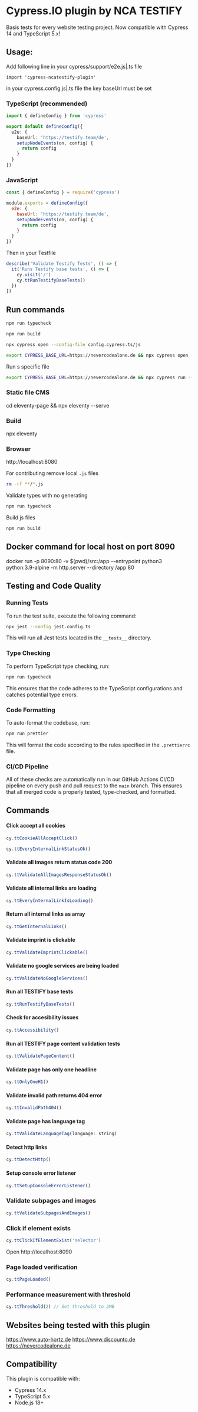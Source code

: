 # Cypress.IO plugin by NCA TESTIFY

Basis tests for every website testing project. Now compatible with Cypress 14 and TypeScript 5.x!

## Usage:

Add following line in your cypress/support/e2e.js|.ts file

`import 'cypress-ncatestify-plugin'`

in your cypress.config.js|.ts file the key baseUrl must be set

### TypeScript (recommended)
```ts
import { defineConfig } from 'cypress'

export default defineConfig({
  e2e: {
    baseUrl: 'https://testify.team/de',
    setupNodeEvents(on, config) {
      return config
    }
  }
})
```

### JavaScript
```js
const { defineConfig } = require('cypress')

module.exports = defineConfig({
  e2e: {
    baseUrl: 'https://testify.team/de',
    setupNodeEvents(on, config) {
      return config
    }
  }
})
```

Then in your Testfile

```js
describe('Validate Testify Tests', () => {
  it('Runs Testify base tests', () => {
    cy.visit('/')
    cy.ttRunTestifyBaseTests()
  })
})
```

## Run commands

```bash
npm run typecheck
```

```bash
npm run build
```

```bash
npx cypress open --config-file config.cypress.ts/js
```

```bash
export CYPRESS_BASE_URL=https://nevercodealone.de && npx cypress open --config-file config.cypress.ts/js
```

Run s specific file

```bash
export CYPRESS_BASE_URL=https://nevercodealone.de && npx cypress run --config-file cypress.config.ts --spec "cypress/e2e/validate.cy.ts"
```

### Static file CMS

cd eleventy-page && npx eleventy --serve

### Build

npx eleventy

### Browser

http://localhost:8080

For contributing remove local `.js` files

```bash
rm -rf **/*.js
```

Validate types with no generating

```bash
npm run typecheck
```

Build js files

```bash
npm run build
```

## Docker command for local host on port 8090

docker run -p 8090:80 -v $(pwd)/src:/app --entrypoint python3 python:3.9-alpine -m http.server --directory /app 80

## Testing and Code Quality

### Running Tests

To run the test suite, execute the following command:

```bash
npx jest --config jest.config.ts
```

This will run all Jest tests located in the `__tests__` directory.

### Type Checking

To perform TypeScript type checking, run:

```bash
npm run typecheck
```

This ensures that the code adheres to the TypeScript configurations and catches potential type errors.

### Code Formatting

To auto-format the codebase, run:

```bash
npm run prettier
```

This will format the code according to the rules specified in the `.prettierrc` file.

### CI/CD Pipeline

All of these checks are automatically run in our GitHub Actions CI/CD pipeline on every push and pull request to the `main` branch. This ensures that all merged code is properly tested, type-checked, and formatted.

## Commands

#### Click accept all cookies

```js
cy.ttCookieAllAcceptClick()
```

```js
cy.ttEveryInternalLinkStatusOk()
```

#### Validate all images return status code 200

```js
cy.ttValidateAllImagesResponseStatusOk()
```

#### Validate all internal links are loading

```js
cy.ttEveryInternalLinkIsLoading()
```

#### Return all internal links as array

```js
cy.ttGetInternalLinks()
```

#### Validate imprint is clickable

```js
cy.ttValidateImprintClickable()
```

#### Validate no google services are being loaded

```js
cy.ttValidateNoGoogleServices()
```

#### Run all TESTIFY base tests

```js
cy.ttRunTestifyBaseTests()
```

#### Check for accesibility issues

```js
cy.ttAccessibility()
```

#### Run all TESTIFY page content validation tests

```js
cy.ttValidatePageContent()
```

#### Validate page has only one headline

```js
cy.ttOnlyOneH1()
```

#### Validate invalid path returns 404 error

```js
cy.ttInvalidPath404()
```

#### Validate page has language tag

```js
cy.ttValidateLanguageTag(language: string)
```

#### Detect http links

```js
cy.ttDetectHttp()
```

#### Setup console error listener

```js
cy.ttSetupConsoleErrorListener()
```

### Validate subpages and images

```js
cy.ttValidateSubpagesAndImages()
```

### Click if element exists

```js
cy.ttClickIfElementExist('selector')
```

Open
http://localhost:8090

### Page loaded verification

```js
cy.ttPageLoaded()
```

### Performance measurement with threshold

```js
cy.ttThreshold(2) // Set threshold to 2MB
```

## Websites being tested with this plugin

https://www.auto-hortz.de
https://www.discounto.de
https://nevercodealone.de

## Compatibility

This plugin is compatible with:
- Cypress 14.x
- TypeScript 5.x
- Node.js 18+
